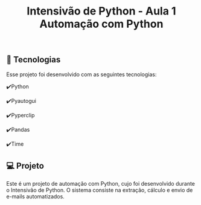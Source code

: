 <h1 align="center">
  Intensivão de Python - Aula 1
  <br/>
  Automação com Python
</h1>

<br>

## :rocket: Tecnologias

Esse projeto foi desenvolvido com as seguintes tecnologias:

✔️Python

✔️Pyautogui

✔️Pyperclip

✔️Pandas

✔️Time

## 💻 Projeto

Este é um projeto de automação com Python, cujo foi desenvolvido durante o Intensivão de Python. O sistema consiste na extração, cálculo e envio de e-mails automatizados.

